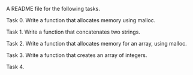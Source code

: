 A README file for the following tasks.

Task 0. Write a function that allocates memory using malloc.

Task 1. Write a function that concatenates two strings.

Task 2. Write a function that allocates memory for an array, using malloc.

Task 3. Write a function that creates an array of integers.

Task 4. 
